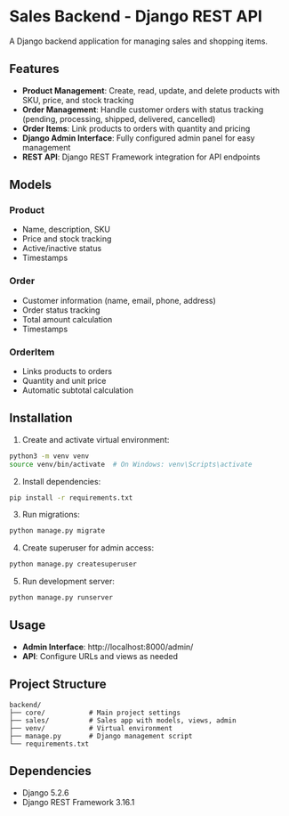 # Sales Backend - Django REST API

A Django backend application for managing sales and shopping items.

## Features

- **Product Management**: Create, read, update, and delete products with SKU, price, and stock tracking
- **Order Management**: Handle customer orders with status tracking (pending, processing, shipped, delivered, cancelled)
- **Order Items**: Link products to orders with quantity and pricing
- **Django Admin Interface**: Fully configured admin panel for easy management
- **REST API**: Django REST Framework integration for API endpoints

## Models

### Product
- Name, description, SKU
- Price and stock tracking
- Active/inactive status
- Timestamps

### Order
- Customer information (name, email, phone, address)
- Order status tracking
- Total amount calculation
- Timestamps

### OrderItem
- Links products to orders
- Quantity and unit price
- Automatic subtotal calculation

## Installation

1. Create and activate virtual environment:
```bash
python3 -m venv venv
source venv/bin/activate  # On Windows: venv\Scripts\activate
```

2. Install dependencies:
```bash
pip install -r requirements.txt
```

3. Run migrations:
```bash
python manage.py migrate
```

4. Create superuser for admin access:
```bash
python manage.py createsuperuser
```

5. Run development server:
```bash
python manage.py runserver
```

## Usage

- **Admin Interface**: http://localhost:8000/admin/
- **API**: Configure URLs and views as needed

## Project Structure

```
backend/
├── core/           # Main project settings
├── sales/          # Sales app with models, views, admin
├── venv/           # Virtual environment
├── manage.py       # Django management script
└── requirements.txt
```

## Dependencies

- Django 5.2.6
- Django REST Framework 3.16.1
